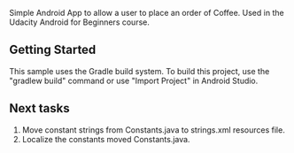Simple Android App to allow a user to place an order of Coffee. Used in the Udacity Android for Beginners course.

## Getting Started
This sample uses the Gradle build system. To build this project, use the
"gradlew build" command or use "Import Project" in Android Studio.

## Next tasks
1. Move constant strings from Constants.java to strings.xml resources file.
2. Localize the constants moved Constants.java.